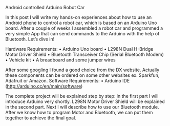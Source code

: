 Android controlled Arduino Robot Car

In this post I will write my hands-on experiences about how to use an Android phone to control a robot car, which is based on an Arduino Uno board. After a couple of weeks I assembled a robot car and programmed a very simple App that can send commands to the Arduino with the help of Bluetooth. Let’s dive in!

Hardware Requirements:
•	Arduino Uno board
•	L298N Dual H-Bridge Motor Driver Shield
•	Bluetooth Transceiver Chip (Serial Bluetooth Modem)
•	Vehicle kit
•	A breadboard and some jumper wires

After some googling I found a good choice from the DX website. Actually these components can be ordered on some other websites ex. Sparkfun, Adafruit or Amazon.
Software Requirements: 
•	Arduino IDE (http://arduino.cc/en/main/software)

The complete project will be explained step by step: in the first part I will introduce Arduino very shortly. L298N Motor Driver Shield will be explained in the second part. Next I will describe how to use our Bluetooth module. After we know how to program Motor and Bluetooth, we can put them together to achieve the final goal.
